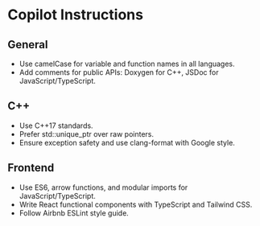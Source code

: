 # Copilot Instructions

## General

- Use camelCase for variable and function names in all languages.
- Add comments for public APIs: Doxygen for C++, JSDoc for JavaScript/TypeScript.

## C++

- Use C++17 standards.
- Prefer std::unique_ptr over raw pointers.
- Ensure exception safety and use clang-format with Google style.

## Frontend

- Use ES6, arrow functions, and modular imports for JavaScript/TypeScript.
- Write React functional components with TypeScript and Tailwind CSS.
- Follow Airbnb ESLint style guide.
